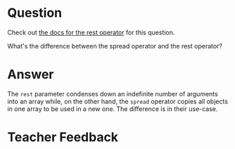 # Question
Check out [the docs for the rest operator](https://developer.mozilla.org/en-US/docs/Web/JavaScript/Reference/Functions/rest_parameters) for this question.

What's the difference between the spread operator and the rest operator?

# Answer
The `rest` parameter condenses down an indefinite number of arguments into an array while, on the other hand, the `spread` operator copies all objects in one array to be used in a new one. The difference is in their use-case.

# Teacher Feedback